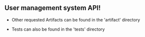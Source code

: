 ## User management system API!

- Other requested Artifacts can be found in the 'artifact' directory

- Tests can also be found in the 'tests' directory